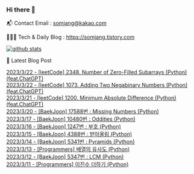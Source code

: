 ### Hi there 👋

📬  Contact Email : somjang@kakao.com

👨🏻‍💻  Tech & Daily Blog : https://somjang.tistory.com

[![github stats](https://github-readme-stats.vercel.app/api?username=SOMJANG&show_icons=true&hide_border=False)](https://somjang.tistory.com)

🤩 Latest Blog Post

[2023/3/22 - [leetCode] 2348. Number of Zero-Filled Subarrays (Python) (feat.ChatGPT)](https://somjang.tistory.com/entry/leetCode-2348-Number-of-Zero-Filled-Subarrays-Python-featChatGPT) <br>
[2023/3/22 - [leetCode] 1073. Adding Two Negabinary Numbers (Python) (feat.ChatGPT)](https://somjang.tistory.com/entry/leetCode-1073-Adding-Two-Negabinary-Numbers-Python-featChatGPT) <br>
[2023/3/21 - [leetCode] 1200. Minimum Absolute Difference (Python) (feat.ChatGPT)](https://somjang.tistory.com/entry/leetCode-1200-Minimum-Absolute-Difference-Python-featChatGPT) <br>
[2023/3/20 - [BaekJoon] 17588번 : Missing Numbers (Python)](https://somjang.tistory.com/entry/BaekJoon-17588%EB%B2%88-Missing-Numbers-Python) <br>
[2023/3/17 - [BaekJoon] 10480번 : Oddities (Python)](https://somjang.tistory.com/entry/BaekJoon-10480%EB%B2%88-Oddities-Python) <br>
[2023/3/16 - [BaekJoon] 1247번 : 부호 (Python)](https://somjang.tistory.com/entry/BaekJoon-1247%EB%B2%88-%EB%B6%80%ED%98%B8-Python) <br>
[2023/3/15 - [BaekJoon] 4388번 : 받아올림 (Python)](https://somjang.tistory.com/entry/BaekJoon-4388%EB%B2%88-%EB%B0%9B%EC%95%84%EC%98%AC%EB%A6%BC-Python) <br>
[2023/3/14 - [BaekJoon] 5341번 : Pyramids (Python)](https://somjang.tistory.com/entry/BaekJoon-5341%EB%B2%88-Pyramids-Python) <br>
[2023/3/13 - [Programmers] 배열의 유사도 (Python)](https://somjang.tistory.com/entry/Programmers-%EB%B0%B0%EC%97%B4%EC%9D%98-%EC%9C%A0%EC%82%AC%EB%8F%84-Python) <br>
[2023/3/12 - [BaekJoon] 5347번 : LCM (Python)](https://somjang.tistory.com/entry/BaekJoon-5347%EB%B2%88-LCM-Python) <br>
[2023/3/11 - [Programmers] 이진수 더하기 (Python)](https://somjang.tistory.com/entry/Programmers-%EC%9D%B4%EC%A7%84%EC%88%98-%EB%8D%94%ED%95%98%EA%B8%B0-Python) <br>
